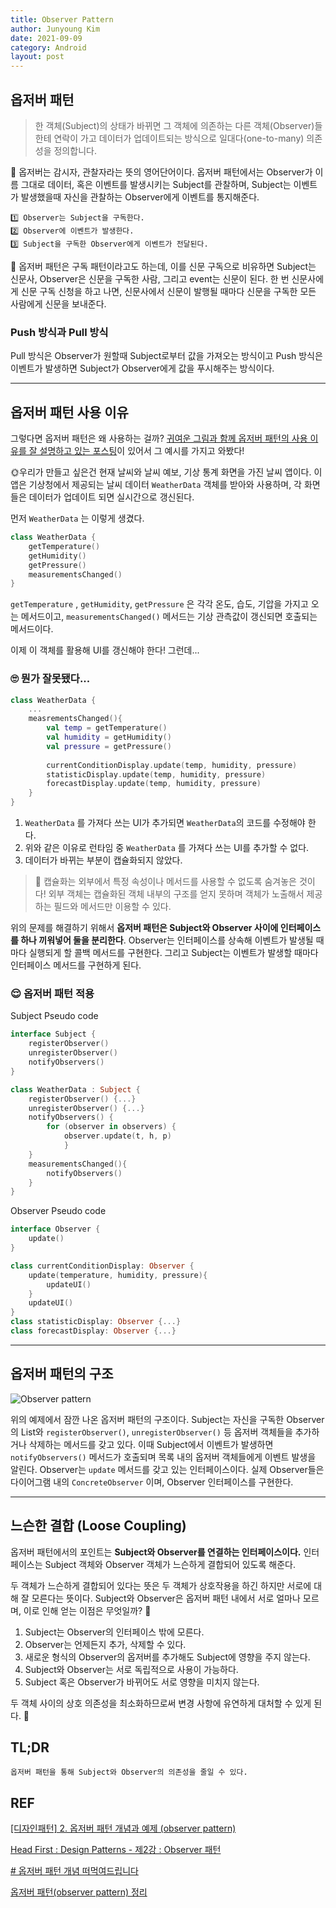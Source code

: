 ```yaml
---
title: Observer Pattern
author: Junyoung Kim
date: 2021-09-09
category: Android
layout: post
---
```



## 옵저버 패턴

> 한 객체(Subject)의 상태가 바뀌면 그 객체에 의존하는 다른 객체(Observer)들한테 연락이 가고 데이터가 업데이트되는 방식으로 일대다(one-to-many) 의존성을 정의합니다.


👀 옵저버는 감시자, 관찰자라는 뜻의 영어단어이다. 옵저버 패턴에서는 Observer가 이름 그대로 데이터, 혹은 이벤트를 발생시키는 Subject를 관찰하며, Subject는 이벤트가 발생했을때 자신을 관찰하는 Observer에게 이벤트를 통지해준다.

    1️⃣ Observer는 Subject을 구독한다.
    2️⃣ Observer에 이벤트가 발생한다.
    3️⃣ Subject을 구독한 Observer에게 이벤트가 전달된다.



📄 옵저버 패턴은 구독 패턴이라고도 하는데, 이를 신문 구독으로 비유하면 Subject는 신문사, Observer은 신문을 구독한 사람, 그리고 event는 신문이 된다. 한 번 신문사에게 신문 구독 신청을 하고 나면, 신문사에서 신문이 발행될 때마다 신문을 구독한 모든 사람에게 신문을 보내준다. 

### Push 방식과 Pull 방식

Pull 방식은 Observer가 원할때 Subject로부터 값을 가져오는 방식이고 Push 방식은 이벤트가 발생하면 Subject가 Observer에게 값을 푸시해주는 방식이다.

---



## 옵저버 패턴 사용 이유

그렇다면 옵저버 패턴은 왜 사용하는 걸까? [귀여운 그림과 함께 옵저버 패턴의 사용 이유를 잘 설명하고 있는 포스팅](https://velog.io/@hanna2100/%EB%94%94%EC%9E%90%EC%9D%B8%ED%8C%A8%ED%84%B4-2.-%EC%98%B5%EC%A0%80%EB%B2%84-%ED%8C%A8%ED%84%B4-%EA%B0%9C%EB%85%90%EA%B3%BC-%EC%98%88%EC%A0%9C-observer-pattern)이 있어서 그 예시를 가지고 와봤다!


🌞우리가 만들고 싶은건 현재 날씨와 날씨 예보, 기상 통계 화면을 가진 날씨 앱이다. 이 앱은 기상청에서 제공되는 날씨 데이터 `WeatherData` 객체를 받아와 사용하며, 각 화면들은 데이터가 업데이트 되면 실시간으로 갱신된다.

먼저 `WeatherData` 는 이렇게 생겼다.

```kotlin
class WeatherData {
	getTemperature()
	getHumidity()
	getPressure()
	measurementsChanged()
}
```

`getTemperature` , `getHumidity`, `getPressure` 은 각각 온도, 습도, 기압을 가지고 오는 메서드이고, `measurementsChanged()` 메서드는 기상 관측값이 갱신되면 호출되는 메서드이다. 

이제 이 객체를 활용해 UI를 갱신해야 한다! 그런데...

### 🙄 뭔가 잘못됐다...

```kotlin
class WeatherData {
	...
	measrementsChanged(){
		val temp = getTemperature()
		val humidity = getHumidity()
		val pressure = getPressure()
		
		currentConditionDisplay.update(temp, humidity, pressure)
		statisticDisplay.update(temp, humidity, pressure)
		forecastDisplay.update(temp, humidity, pressure)
	}
}
```


1. `WeatherData` 를 가져다 쓰는 UI가 추가되면 `WeatherData`의 코드를 수정해야 한다.
2. 위와 같은 이유로 런타임 중 `WeatherData` 를 가져다 쓰는 UI를 추가할 수 없다.
3. 데이터가 바뀌는 부분이 캡슐화되지 않았다.


> 📌 캡슐화는 외부에서 특정 속성이나 메서드를 사용할 수 없도록 숨겨놓은 것이다! 외부 객체는 캡슐화된 객체 내부의 구조를 얻지 못하며 객체가 노출해서 제공하는 필드와 메서드만 이용할 수 있다.

위의 문제를 해결하기 위해서 **옵저버 패턴은 Subject와 Observer 사이에 인터페이스를 하나 끼워넣어 둘을 분리한다**. Observer는 인터페이스를 상속해 이벤트가 발생될 때마다 실행되게 할 콜백 메서드를 구현한다. 그리고 Subject는 이벤트가 발생할 때마다 인터페이스 메서드를 구현하게 된다.

### 😌 옵저버 패턴 적용

Subject Pseudo code
```kotlin
interface Subject {
	registerObserver()
	unregisterObserver()
	notifyObservers()
}

class WeatherData : Subject {
	registerObserver() {...}
	unregisterObserver() {...}
	notifyObservers() {
		for (observer in observers) {
			observer.update(t, h, p)
			}
	}
	measurementsChanged(){
		notifyObservers()
	}
}
```
Observer Pseudo code
```kotlin
interface Observer {
	update()
}

class currentConditionDisplay: Observer {
	update(temperature, humidity, pressure){
		updateUI()
	}
	updateUI()
}
class statisticDisplay: Observer {...}
class forecastDisplay: Observer {...}
```

---

## 옵저버 패턴의 구조
![Observer pattern](https://upload.wikimedia.org/wikipedia/commons/thumb/8/8d/Observer.svg/854px-Observer.svg.png)

위의 예제에서 잠깐 나온 옵저버 패턴의 구조이다. Subject는 자신을 구독한 Observer의 List와 `registerObserver()`, `unregisterObserver()` 등 옵저버 객체들을 추가하거나 삭제하는 메서드를 갖고 있다. 이때 Subject에서 이벤트가 발생하면 `notifyObservers()` 메서드가 호출되며 목록 내의 옵저버 객체들에게 이벤트 발생을 알린다.
Observer는 `update` 메서드를 갖고 있는 인터페이스이다. 실제 Observer들은 다이어그램 내의 `ConcreteObserver` 이며, Observer 인터페이스를 구현한다.


---

## 느슨한 결합 (Loose Coupling)

옵저버 패턴에서의 포인트는 **Subject와 Observer를 연결하는 인터페이스이다.** 인터페이스는 Subject 객체와 Observer 객체가 느슨하게 결합되어 있도록 해준다.

두 객체가 느슨하게 결합되어 있다는 뜻은 두 객체가 상호작용을 하긴 하지만 서로에 대해 잘 모른다는 뜻이다.  Subject와 Observer은 옵저버 패턴 내에서 서로 얼마나 모르며, 이로 인해 얻는 이점은 무엇일까? 🤔

1. Subject는 Observer의 인터페이스 밖에 모른다.
2. Observer는 언제든지 추가, 삭제할 수 있다.
3. 새로운 형식의 Observer의 옵저버를 추가해도 Subject에 영향을 주지 않는다.
4. Subject와 Observer는 서로 독립적으로 사용이 가능하다.
5. Subject 혹은 Observer가 바뀌어도 서로 영향을 미치지 않는다.


두 객체 사이의 상호 의존성을 최소화하므로써 변경 사항에 유연하게 대처할 수 있게 된다. 💨


 
## TL;DR
 ```
 옵저버 패턴을 통해 Subject와 Observer의 의존성을 줄일 수 있다.
```
 


## REF
[[디자인패턴] 2. 옵저버 패턴 개념과 예제 (observer pattern)](https://velog.io/@hanna2100/%EB%94%94%EC%9E%90%EC%9D%B8%ED%8C%A8%ED%84%B4-2.-%EC%98%B5%EC%A0%80%EB%B2%84-%ED%8C%A8%ED%84%B4-%EA%B0%9C%EB%85%90%EA%B3%BC-%EC%98%88%EC%A0%9C-observer-pattern)

[Head First : Design Patterns - 제2강 : Observer 패턴 ](https://secretroute.tistory.com/entry/Head-First-Design-Patterns-%EC%A0%9C2%EA%B0%95-Observer-%ED%8C%A8%ED%84%B4)

[# 옵저버 패턴 개념 떠먹여드립니다](https://velog.io/@haero_kim/%EC%98%B5%EC%A0%80%EB%B2%84-%ED%8C%A8%ED%84%B4-%EA%B0%9C%EB%85%90-%EB%96%A0%EB%A8%B9%EC%97%AC%EB%93%9C%EB%A6%BD%EB%8B%88%EB%8B%A4)

[옵저버 패턴(observer pattern) 정리](https://2dongdong.tistory.com/47)
